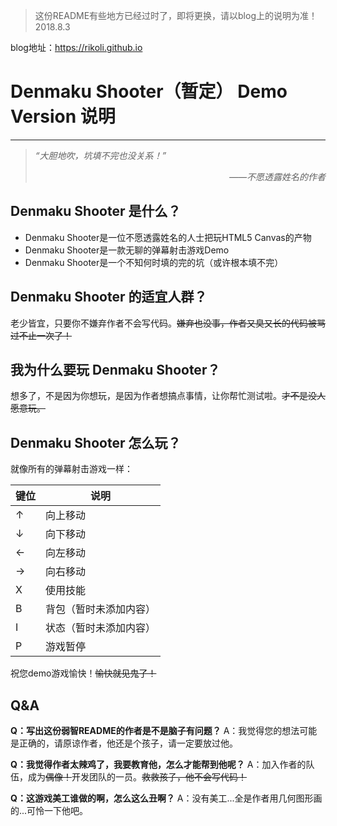 > 这份README有些地方已经过时了，即将更换，请以blog上的说明为准！2018.8.3

blog地址：<a href="https://rikoli.github.io/" target="_blank">https://rikoli.github.io</a>

# Denmaku Shooter（暂定） Demo Version 说明
---
> *“大胆地吹，坑填不完也没关系！”*
> *<div align="right">——不愿透露姓名的作者<div>*

## Denmaku Shooter 是什么？
* Denmaku Shooter是一位不愿透露姓名的人士把玩HTML5 Canvas的产物
* Denmaku Shooter是一款无聊的弹幕射击游戏Demo
* Denmaku Shooter是一个不知何时填的完的坑（或许根本填不完）

## Denmaku Shooter 的适宜人群？
老少皆宜，只要你不嫌弃作者不会写代码。<del>嫌弃也没事，作者又臭又长的代码被骂过不止一次了！</del>

## 我为什么要玩 Denmaku Shooter？
想多了，不是因为你想玩，是因为作者想搞点事情，让你帮忙测试啦。<del>才不是没人愿意玩。</del>

## Denmaku Shooter 怎么玩？
就像所有的弹幕射击游戏一样：

键位 | 说明
--- | ---
↑ | 向上移动
↓ | 向下移动
← | 向左移动
→ | 向右移动
X | 使用技能
B | 背包（暂时未添加内容）
I | 状态（暂时未添加内容）
P | 游戏暂停

祝您demo游戏愉快！<del>愉快就见鬼了！</del>

## Q&A
**Q：写出这份弱智README的作者是不是脑子有问题？**
A：我觉得您的想法可能是正确的，请原谅作者，他还是个孩子，请一定要放过他。

**Q：我觉得作者太辣鸡了，我要教育他，怎么才能帮到他呢？**
A：加入作者的队伍，成为<del>偶像！</del>开发团队的一员。<del>救救孩子，他不会写代码！</del>

**Q：这游戏美工谁做的啊，怎么这么丑啊？**
A：没有美工...全是作者用几何图形画的...可怜一下他吧。
